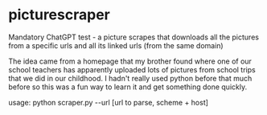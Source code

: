 # picturescraper
Mandatory ChatGPT test - a picture scrapes that downloads all the pictures from a specific urls and all its linked urls (from the same domain)

The idea came from a homepage that my brother found where one of our school teachers has apparently uploaded lots of pictures from school trips that we did in our childhood.
I hadn't really used python before that much before so this was a fun way to learn it and get something done quickly.

usage:
python scraper.py --url [url to parse, scheme + host]

